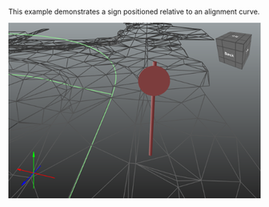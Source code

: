 ﻿This example demonstrates a sign positioned relative to an alignment curve.

![Image](../../../../figures/examples/ex-linear-placement.png)

